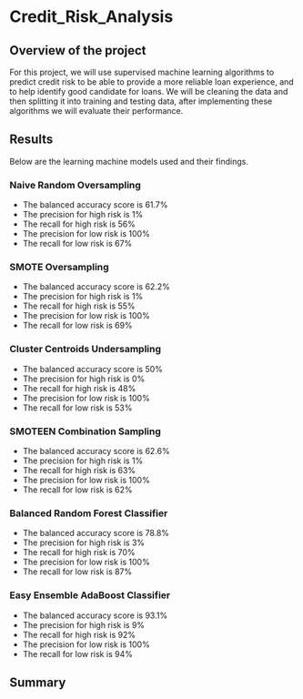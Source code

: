 # Credit_Risk_Analysis

## Overview of the project

For this project, we will use supervised machine learning algorithms to predict credit risk to be able to provide a more reliable loan experience, and to help identify good candidate for loans. We will be cleaning the data and then splitting it into training and testing data, after implementing these algorithms we will evaluate their performance. 

## Results

Below are the learning machine models used and their findings.

### Naive Random Oversampling

- The balanced accuracy score is 61.7%
- The precision for high risk is 1%
- The recall for high risk is 56%
- The precision for low risk is 100%
- The recall for low risk is 67%

### SMOTE Oversampling

- The balanced accuracy score is 62.2%
- The precision for high risk is 1%
- The recall for high risk is 55%
- The precision for low risk is 100%
- The recall for low risk is 69%


### Cluster Centroids Undersampling

- The balanced accuracy score is 50%
- The precision for high risk is 0%
- The recall for high risk is 48%
- The precision for low risk is 100%
- The recall for low risk is 53%

### SMOTEEN Combination Sampling

- The balanced accuracy score is 62.6%
- The precision for high risk is 1%
- The recall for high risk is 63%
- The precision for low risk is 100%
- The recall for low risk is 62%

### Balanced Random Forest Classifier

- The balanced accuracy score is 78.8%
- The precision for high risk is 3%
- The recall for high risk is 70%
- The precision for low risk is 100%
- The recall for low risk is 87%

### Easy Ensemble AdaBoost Classifier

- The balanced accuracy score is 93.1%
- The precision for high risk is 9%
- The recall for high risk is 92%
- The precision for low risk is 100%
- The recall for low risk is 94%

## Summary



